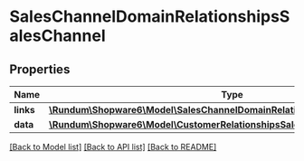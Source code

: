 # SalesChannelDomainRelationshipsSalesChannel

## Properties
Name | Type | Description | Notes
------------ | ------------- | ------------- | -------------
**links** | [**\Rundum\Shopware6\Model\SalesChannelDomainRelationshipsSalesChannelLinks**](SalesChannelDomainRelationshipsSalesChannelLinks.md) |  | [optional] 
**data** | [**\Rundum\Shopware6\Model\CustomerRelationshipsSalesChannelData**](CustomerRelationshipsSalesChannelData.md) |  | [optional] 

[[Back to Model list]](../../README.md#documentation-for-models) [[Back to API list]](../../README.md#documentation-for-api-endpoints) [[Back to README]](../../README.md)

